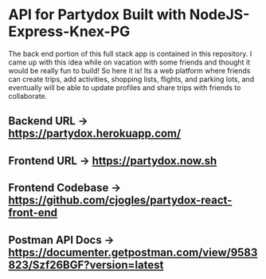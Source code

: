 # API for Partydox Built with NodeJS-Express-Knex-PG

The back end portion of this full stack app is contained in this repository. I came up with this idea while on vacation with some friends and thought it would be really fun to build! So here it is! Its a web platform where friends can create trips, add activities, shopping lists, flights, and parking lots, and eventually will be able to update profiles and share trips with friends to collaborate.

## Backend URL -> https://partydox.herokuapp.com/

## Frontend URL -> https://partydox.now.sh

## Frontend Codebase -> https://github.com/cjogles/partydox-react-front-end

## Postman API Docs -> https://documenter.getpostman.com/view/9583823/Szf26BGF?version=latest

